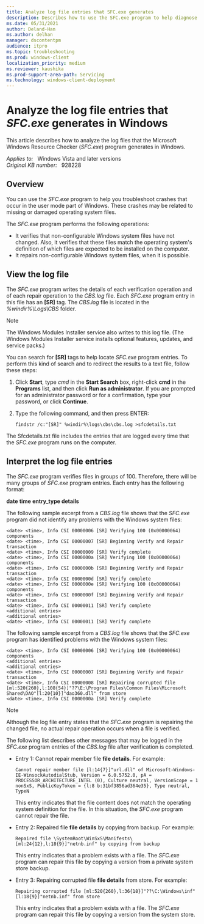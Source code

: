 ```yaml
---
title: Analyze log file entries that SFC.exe generates
description: Describes how to use the SFC.exe program to help diagnose problems that are caused by missing or damaged operating system files.
ms.date: 05/31/2021
author: Deland-Han
ms.author: delhan
manager: dscontentpm
audience: itpro
ms.topic: troubleshooting
ms.prod: windows-client
localization_priority: medium
ms.reviewer: kaushika
ms.prod-support-area-path: Servicing
ms.technology: windows-client-deployment
---
```

# Analyze the log file entries that *SFC.exe* generates in Windows

This article describes how to analyze the log files that the Microsoft Windows Resource Checker (*SFC.exe*) program generates in Windows.

_Applies to:_ &nbsp; Windows Vista and later versions  
_Original KB number:_ &nbsp; 928228

## Overview

You can use the *SFC.exe* program to help you troubleshoot crashes that occur in the user mode part of Windows. These crashes may be related to missing or damaged operating system files.

The *SFC.exe* program performs the following operations:

- It verifies that non-configurable Windows system files have not changed. Also, it verifies that these files match the operating system's definition of which files are expected to be installed on the computer.
- It repairs non-configurable Windows system files, when it is possible.

## View the log file

The *SFC.exe* program writes the details of each verification operation and of each repair operation to the *CBS.log* file. Each *SFC.exe* program entry in this file has an **\[SR\]** tag. The *CBS.log* file is located in the *%windir%\Logs\CBS* folder.

> [!NOTE]
> The Windows Modules Installer service also writes to this log file. (The Windows Modules Installer service installs optional features, updates, and service packs.)

You can search for **\[SR\]** tags to help locate *SFC.exe* program entries. To perform this kind of search and to redirect the results to a text file, follow these steps:

1. Click **Start**, type *cmd* in the **Start Search** box, right-click **cmd** in the **Programs** list, and then click **Run as administrator**.
    If you are prompted for an administrator password or for a confirmation, type your password, or click **Continue**.
2. Type the following command, and then press ENTER:

    ```console
    findstr /c:"[SR]" %windir%\logs\cbs\cbs.log >sfcdetails.txt
    ```

The Sfcdetails.txt file includes the entries that are logged every time that the *SFC.exe* program runs on the computer.

## Interpret the log file entries

The *SFC.exe* program verifies files in groups of 100. Therefore, there will be many groups of *SFC.exe* program entries. Each entry has the following format:

**date** **time** **entry_type details**

The following sample excerpt from a *CBS.log* file shows that the *SFC.exe* program did not identify any problems with the Windows system files:

```output
<date> <time>, Info CSI 00000006 [SR] Verifying 100 (0x00000064) components  
<date> <time>, Info CSI 00000007 [SR] Beginning Verify and Repair transaction  
<date> <time>, Info CSI 00000009 [SR] Verify complete  
<date> <time>, Info CSI 0000000a [SR] Verifying 100 (0x00000064) components  
<date> <time>, Info CSI 0000000b [SR] Beginning Verify and Repair transaction  
<date> <time>, Info CSI 0000000d [SR] Verify complete  
<date> <time>, Info CSI 0000000e [SR] Verifying 100 (0x00000064) components  
<date> <time>, Info CSI 0000000f [SR] Beginning Verify and Repair transaction  
<date> <time>, Info CSI 00000011 [SR] Verify complete  
<additional entries>  
<additional entries>  
<date> <time>, Info CSI 00000011 [SR] Verify complete
```

The following sample excerpt from a *CBS.log* file shows that the *SFC.exe* program has identified problems with the Windows system files:

```output
<date> <time>, Info CSI 00000006 [SR] Verifying 100 (0x00000064) components  
<additional entries>  
<additional entries>  
<date> <time>, Info CSI 00000007 [SR] Beginning Verify and Repair transaction  
<date> <time>, Info CSI 00000008 [SR] Repairing corrupted file [ml:520{260},l:108{54}]"??\E:\Program Files\Common Files\Microsoft Shared\DAO"[l:20{10}]"dao360.dll" from store  
<date> <time>, Info CSI 0000000a [SR] Verify complete
```

> [!NOTE]
> Although the log file entry states that the *SFC.exe* program is repairing the changed file, no actual repair operation occurs when a file is verified.

The following list describes other messages that may be logged in the *SFC.exe* program entries of the *CBS.log* file after verification is completed.

- Entry 1: Cannot repair member file **file details**. For example:

  ```output
  Cannot repair member file [l:14{7}]"url.dll" of Microsoft-Windows-IE-WinsockAutodialStub, Version = 6.0.5752.0, pA = PROCESSOR_ARCHITECTURE_INTEL (0), Culture neutral, VersionScope = 1 nonSxS, PublicKeyToken = {l:8 b:31bf3856ad364e35}, Type neutral, TypeN
  ```

  This entry indicates that the file content does not match the operating system definition for the file. In this situation, the *SFC.exe* program cannot repair the file.

- Entry 2: Repaired file **file details** by copying from backup. For example:

  ```output
  Repaired file \SystemRoot\WinSxS\Manifests\[ml:24{12},l:18{9}]"netnb.inf" by copying from backup
  ```

  This entry indicates that a problem exists with a file. The *SFC.exe* program can repair this file by copying a version from a private system store backup.

- Entry 3: Repairing corrupted file **file details** from store. For example:

  ```output
  Repairing corrupted file [ml:520{260},l:36{18}]"??\C:\Windows\inf"[l:18{9}]"netnb.inf" from store
  ```

  This entry indicates that a problem exists with a file. The *SFC.exe* program can repair this file by copying a version from the system store.
